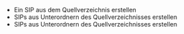 * Ein SIP aus dem Quellverzeichnis erstellen
* SIPs aus Unterordnern des Quellverzeichnisses erstellen
* SIPs aus Unterordnern des Quellverzeichnisses erstellen

